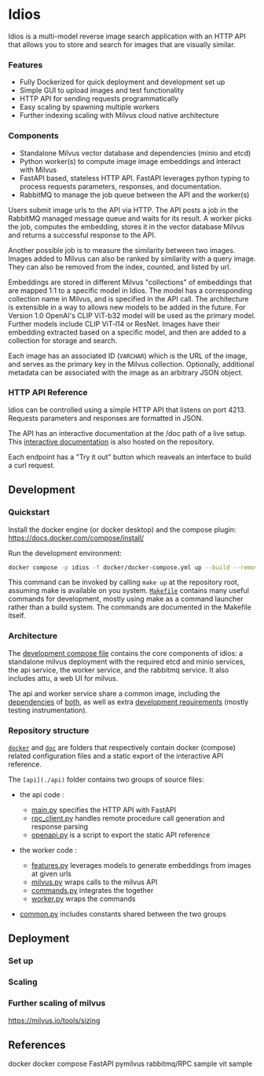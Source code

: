 # Idios

Idios is a multi-model reverse image search application with an HTTP API that
allows you to store and search for images that are visually similar.

### Features

 - Fully Dockerized for quick deployment and development set up
 - Simple GUI to upload images and test functionality
 - HTTP API for sending requests programmatically
 - Easy scaling by spawning multiple workers
 - Further indexing scaling with Milvus cloud native architecture

### Components

 - Standalone Milvus vector database and dependencies (minio and etcd)
 - Python worker(s) to compute image image embeddings and interact with Milvus
 - FastAPI based, stateless HTTP API. FastAPI leverages python typing to process requests parameters, responses, and documentation.
 - RabbitMQ to manage the job queue between the API and the worker(s)

Users submit image urls to the API via HTTP. The API posts a job in the
RabbitMQ managed message queue and waits for its result. A worker picks the
job, computes the embedding, stores it in the vector database Milvus and
returns a successful response to the API.

Another possible job is to measure the similarity between two images. Images
added to Milvus can also be ranked by similarity with a query image. They can
also be removed from the index, counted, and listed by url.

Embeddings are stored in different Milvus "collections" of embeddings that are
mapped 1:1 to a specific model in Idios. The model has a corresponding
collection name in Milvus, and is specified in the API call. The architecture
is extensible in a way to allows new models to be added in the future. For
Version 1.0 OpenAI's CLIP ViT-b32 model will be used as the primary model.
Further models include CLIP ViT-l14 or ResNet. Images have their embedding
extracted based on a specific model, and then are added to a collection for
storage and search.

Each image has an associated ID (`VARCHAR`) which is the URL of the image, and
serves as the primary key in the Milvus collection. Optionally, additional
metadata can be associated with the image as an arbitrary JSON object.

### HTTP API Reference

Idios can be controlled using a simple HTTP API that listens on port 4213.
Requests parameters and responses are formatted in JSON.

The API has an interactive documentation at the /doc path of a live setup. This
[interactive documentation](https://qbonnard.github.io/idios/) is also hosted
on the repository.

Each endpoint has a "Try it out" button which reaveals an interface to build a
curl request.

## Development

### Quickstart

Install the docker engine (or docker desktop) and the compose plugin:
https://docs.docker.com/compose/install/

Run the development environment:
```sh
docker compose -p idios -f docker/docker-compose.yml up --build --remove-orphans -d
```

This command can be invoked by calling `make up` at the repository root,
assuming make is available on you system. [`Makefile`](./Makefile) contains many
useful commands for development, mostly using make as a command launcher rather
than a build system. The commands are documented in the Makefile itself.

### Architecture

The [development compose file](./docker/docker-compose.yml) contains the core
components of idios: a standalone milvus deployment with the required etcd and
minio services, the api service, the worker service, and the rabbitmq service.
It also includes attu, a web UI for milvus.

The api and worker service share a common image, including the
[dependencies](./api/requirements.txt) of
[both](./api/requirements-worker.txt), as well as extra [development
requirements](./api/requirements-dev.txt) (mostly testing instrumentation).

### Repository structure

[`docker`](./docker) and [`doc`](./doc) are folders that respectively contain
docker (compose) related configuration files and a static export of the
interactive API reference.

The `[api](./api)` folder contains two groups of source files:

- the api code :
  - [main.py](./api/main.py) specifies the HTTP API with FastAPI
  - [rpc_client.py](./api/rpc_client.py) handles remote procedure call generation
    and response parsing
  - [openapi.py](./api/openapi.py) is a script to export the static API reference

- the worker code :
  - [features.py](./api/features.py) leverages models to generate embeddings
    from images at given urls
  - [milvus.py](./api/milvus.py) wraps calls to the milvus API
  - [commands.py](./api/commands.py) integrates the  together
  - [worker.py](./api/worker.py) wraps the commands

- [common.py](./api/common.api) includes constants shared between the two groups

## Deployment

### Set up

### Scaling

### Further scaling of milvus

https://milvus.io/tools/sizing

## References

docker
docker compose
FastAPI
pymilvus
rabbitmq/RPC sample
vit sample
